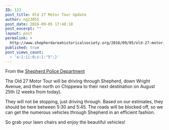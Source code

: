 ```yaml
---
ID: 123
post_title: Old 27 Motor Tour Update
author: ng23055
post_date: 2016-09-05 17:48:18
post_excerpt: ""
layout: post
permalink: >
  http://www.shepherdareahistoricalsociety.org/2016/09/05/old-27-motor-tour-update/
published: true
post_views_count:
  - 'a:1:{i:0;s:1:"5";}'
---
```

<p class="c0 c6">From the <a class="c10" href="https://www.google.com/url?q=https://www.facebook.com/Shepherd-Police-Department-205632619455314/?fref%3Dnf&amp;sa=D&amp;ust=1470959524602000&amp;usg=AFQjCNGRc5k2nIS5gv_WYDR0EPQk4XWkCg">Shepherd Police Department</a></p>

The Old 27 Motor Tour will be driving through Shepherd, down Wright Avenue, and then north on Chippewa to their next destination on August 25th (2 weeks from today).

They will not be stopping, just driving through. Based on our estimates, they should be here between 5:30 and 5:45. The roads will be blocked off, so we can get the numerous vehicles through Shepherd in an efficient fashion.

So grab your lawn chairs and enjoy the beautiful vehicles!